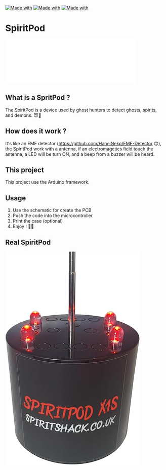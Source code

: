 [![Made with](https://img.shields.io/badge/arduino-00878F.svg?style=for-the-badge&logo=arduino)](https://www.arduino.cc)
[![Made with](https://img.shields.io/badge/C++-00599C.svg?style=for-the-badge&logo=cplusplus)](https://isocpp.org/)
[![Made with](https://img.shields.io/badge/FreeCad-418FDE.svg?style=for-the-badge&logo=freecad)](https://www.freecad.org/)

# SpiritPod

![logo](src/images/Logo.png)

## What is a SpritPod ?
The SpiritPod is a device used by ghost hunters to detect ghosts, spirits, and demons. 😈👻

## How does it work ?
It's like an EMF detector (https://github.com/HaneiNeko/EMF-Detector 🙃), the SpiritPod work with a antenna, if an electromagetics field touch the antenna, a LED will be turn ON, and a beep from a buzzer will be heard.

## This project
This project use the Arduino framework.

## Usage
1. Use the schematic for create the PCB
2. Push the code into the microcontroller
3. Print the case (optional)
4. Enjoy ! 👻😉

## Real SpiritPod
![real](src/images/original_spiritpod.jpg)